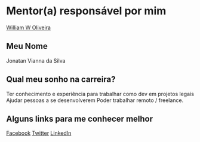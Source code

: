 # Mentor(a) responsável por mim

[William W Oliveira](/mentors/profiles/william_w_oliveira.md)

## Meu Nome

Jonatan Vianna da Silva

## Qual meu sonho na carreira?

Ter conhecimento e experiência para trabalhar como dev em projetos legais
Ajudar pessoas a se desenvolverem
Poder trabalhar remoto / freelance.

## Alguns links para me conhecer melhor

[Facebook](https://facebook.com/jonatan.vianna)
[Twitter](https://twitter.com/jonatanvianna)
[LinkedIn](https://linkedin.com/in/jonatanvianna/)
